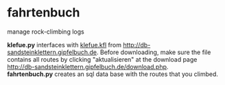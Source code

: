 fahrtenbuch
===========

manage rock-climbing logs

__klefue.py__ interfaces with
[klefue.kfl](http://db-sandsteinklettern.gipfelbuch.de/daten/klefue.kfl) from
http://db-sandsteinklettern.gipfelbuch.de. Before downloading, make sure the
file contains all routes by clicking "aktualisieren" at the download page
http://db-sandsteinklettern.gipfelbuch.de/download.php.   
__fahrtenbuch.py__ creates an sql data base with the routes that you climbed.


